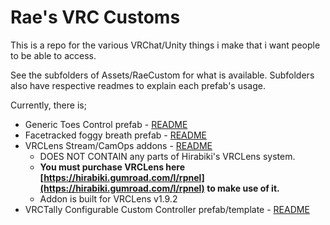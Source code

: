 # Rae's VRC Customs
This is a repo for the various VRChat/Unity things i make that i want people to be able to access.

See the subfolders of Assets/RaeCustom for what is available.
Subfolders also have respective readmes to explain each prefab's usage.

Currently, there is;
- Generic Toes Control prefab - [README](Assets/RaeCustom/ToesPrefab/README.txt)
- Facetracked foggy breath prefab - [README](Assets/RaeCustom/BreathPrefab/README.txt)
- VRCLens Stream/CamOps addons - [README](Assets/RaeCustom/VRCLens_Custom/README.txt)
  - DOES NOT CONTAIN any parts of Hirabiki's VRCLens system.
  - **You must purchase VRCLens here [https://hirabiki.gumroad.com/l/rpnel](https://hirabiki.gumroad.com/l/rpnel) to make use of it.**
  - Addon is built for VRCLens v1.9.2
- VRCTally Configurable Custom Controller prefab/template - [README](Assets/RaeCustom/VRCTally_CustomController/README.txt)

